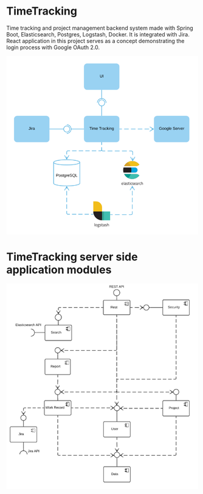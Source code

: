 # TimeTracking
Time tracking and project management backend system made with Spring Boot, Elasticsearch, Postgres, Logstash, Docker. It is integrated with Jira. React application in this project serves as a concept demonstrating the login process with Google OAuth 2.0.


![arch](arch.png)

# TimeTracking server side application modules
![comp](component_diagram.png)
